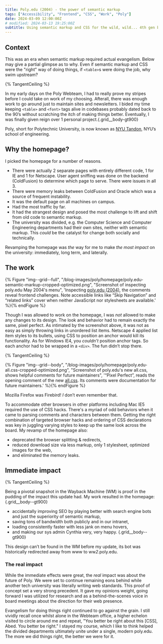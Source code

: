 ```yaml
---
title: Poly.edu (2004) - the power of semantic markup
tags: ["Accessibility", "Frontend", "CSS", "Work", "Poly"]
date: 2024-03-09 12:00:00Z
# modified: 2024-03-13 19:25:00Z
subtitle: Using semantic markup and CSS for the wild, wild... 4th gen browsers as catalysts for change.
---
```


## Context

This was an era when semantic markup required actual evangelism. Below may give a partial glimpse as to why. Even if semantic markup and CSS were the "right" way of doing things, if `<table>`s were doing the job, why swim upstream?

{% TangentCeiling %}

In my early days on the Poly Webteam, I had to really prove my stripes before I could take on work of my choosing. Afterall, there was enough work to go around just to maintain sites and newsletters. I bided my time keeping `<table>` and `<font>` tags alive in codebases probably dated back to the 90&rsquo;s without scratching the itch of making things better. Eventually, I was finally given reign over 1 personal project.{.grid__body-gt900}

<aside class="tangent">Poly, short for Polytechnic University, is now known as <a href="https://engineering.nyu.edu/">NYU Tandon</a>, NYU&rsquo;s school of engineering.</aside>

## Why the homepage?

I picked the homepage for a number of reasons.

- There were actually 2 separate pages with entirely different code, 1 for IE and 1 for Netscape. User agent sniffing was done on the backend (ColdFusion) to determine which page to serve. There were issues in all 3.
- There were memory leaks between ColdFusion and Oracle which was a source of frequent instability.
- It was the default page on all machines on campus.
- Had the most traffic by far.
- It had the strangest design and posed the most challenge to lift and shift from old code to semantic markup.
- The university was divided, e.g. the Computer Science and Computer Engineering departments had their own sites, neither with semantic markup. This _could_ be the catalyst for change both socially and technically.

Revamping the homepage was _the_ way for me to make _the most impact_ on the university: immediately, long term, and laterally.

## The work

{% Figure "img--grid--full", "/blog-images/poly/homepage/poly.edu-semantic-markup-cropped-optimized.png", "Screenshot of inspecting poly.edu May 2004's menu", 'Inspecting <a href="https://web.archive.org/web/20040519161813/http://www.poly.edu/">poly.edu (2004)</a>, the comments reveal frontend challenges. Note accessible links like &ldquo;Skip Navigation&rdquo; and &ldquo;related links&rdquo; cover when neither JavaScript nor stylesheets are available.' %}{% endFigure %}

Though I was allowed to work on the homepage, I was _not_ allowed to make any changes to its design. The look and behavior had to remain exactly the same, pixel perfect. As intimated by the screenshot above, it was not as easy as simply throwing links in unordered list items. Netscape 4 applied list item styles to its bullets, using CSS to position an anchor would kill its functionality. As for Windows IE4, you _couldn&rsquo;t_ position anchor tags. So each anchor had to be wrapped in a `<div>`. The fun didn&rsquo;t stop there.

{% TangentCeiling %}

{% Figure "img--grid--body", "/blog-images/poly/homepage/poly.edu-all.css-cropped-optimized.png", "Screenshot of poly.edu's new all.css, shows helpful comments for future maintainers", '&ldquo;Pixel Perfect&rdquo;, reads the opening comment of the new <a href="https://web.archive.org/web/20040806043029/http://www.poly.edu/all.css">all.css</a>. Its comments were documentation for future maintainers.' %}{% endFigure %}

<aside class="tangent">Mozilla Firefox was Firebird! <em>I</em> don&rsquo;t even remember that.</aside>

To accommodate other browsers in other platforms including Mac IE5 required the use of CSS hacks. There's a myriad of odd behaviors when it came to parsing comments and characters between them. Getting the right combination of targeted browser hacks and ordering of CSS declarations was key in juggling varying styles to keep up the same look across the board. My revamp of the homepage also:

- deprecated the browser splitting & redirects,
- reduced download size via less markup, only 1 stylesheet, optimized images for the web,
- and eliminated the memory leaks.

## Immediate impact

{% TangentCeiling %}

Being a pivotal snapshot in the Wayback Machine (WM) is proof in the pudding of the impact this update had. My work resulted in the homepage:{.grid__body--gt900}

- accidentally improving SEO by playing better with search engine bots and just the superiority of semantic markup,
- saving tons of bandwidth both publicly and in our intranet,
- loading consistently faster with less jank on menu hovers,
- and making our sys admin Cynthia very, very happy.
{.grid__body--gt900}

<aside class="tangent grid__row-span-2">This design can&rsquo;t be found in the WM before my update, its bot was historically redirected away from www to ww<em>2</em>.poly.edu.</aside>

### The real impact

While the immediate effects were great, the _real_ impact was about the future of Poly. We were set to continue remaining eons behind while another tech university was literally writing web standards. This proof of concept set a very strong precedent. It gave my opinions weight, going forward I was utilized for research and as a behind-the-scenes voice in board meetings about the direction for their web presence.

Evangelism for doing things right continued to go against the grain. I still vividly recall once whilst alone in the Webteam office, a higher echelon visited to circle around me and repeat, "You better be right about this [CSS], Abed. You better be right." I stayed my course, which I like to think helped the divided departments ultimately unite under a single, modern <a>poly.edu</a>. The more we did things right, the better we were for it.
